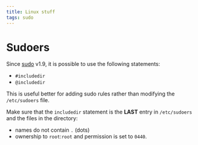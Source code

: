 ```yaml
---
title: Linux stuff
tags: sudo
---
```


# Sudoers

Since [sudo][sudo] v1.9, it is possible to use the following
statements:

- `#includedir`
- `@includedir`

This is useful better for adding sudo rules rather than modifying
the `/etc/sudoers` file.

Make sure that the `includedir` statement is the **LAST** entry
in `/etc/sudoers` and the files in the directory:

- names do not contain `.` (dots)
- ownership to `root`:`root` and permission is set to `0440`.

[sudo]: https://www.sudo.ws/
